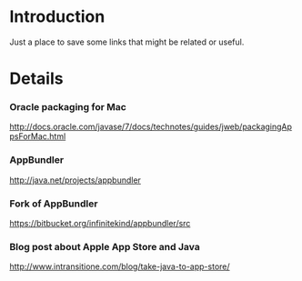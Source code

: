 # Introduction #

Just a place to save some links that might be related or useful.


# Details #

### Oracle packaging for Mac ###

http://docs.oracle.com/javase/7/docs/technotes/guides/jweb/packagingAppsForMac.html

### AppBundler ###

http://java.net/projects/appbundler

### Fork of AppBundler ###

https://bitbucket.org/infinitekind/appbundler/src

### Blog post about Apple App Store and Java ###

http://www.intransitione.com/blog/take-java-to-app-store/
